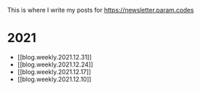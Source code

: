 
This is where I write my posts for https://newsletter.param.codes

# 2021

* [[blog.weekly.2021.12.31]]
* [[blog.weekly.2021.12.24]]
* [[blog.weekly.2021.12.17]]
* [[blog.weekly.2021.12.10]]
